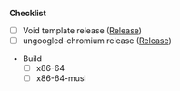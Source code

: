**Checklist**
- [ ] Void template release ([Release](//github.com/void-linux/void-packages/tree/master/srcpkgs/chromium))
- [ ] ungoogled-chromium release ([Release](//github.com/Eloston/ungoogled-chromium/releases))
- Build
	- [ ] x86-64
	- [ ] x86-64-musl